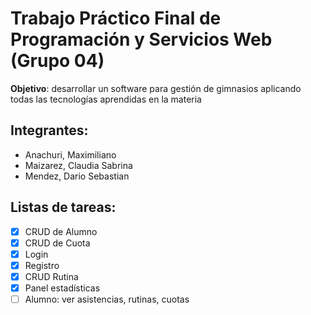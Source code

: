 # Trabajo Práctico Final de Programación y Servicios Web (Grupo 04)

**Objetivo**: desarrollar un software para gestión de gimnasios aplicando todas las tecnologías aprendidas en la materia

## Integrantes:

- Anachuri, Maximiliano
- Maizarez, Claudia Sabrina
- Mendez, Dario Sebastian

## Listas de tareas:

- [x] CRUD de Alumno
- [x] CRUD de Cuota
- [x] Login
- [x] Registro
- [x] CRUD Rutina
- [x] Panel estadísticas
- [ ] Alumno: ver asistencias, rutinas, cuotas
